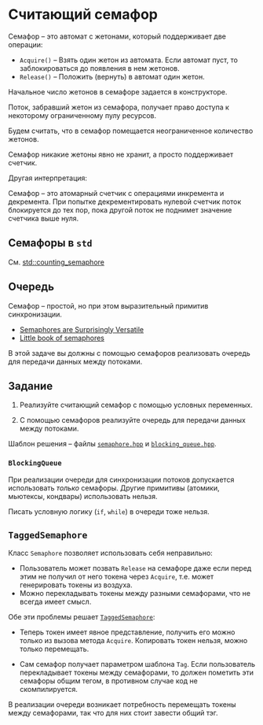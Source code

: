 # Считающий семафор

Семафор – это автомат с жетонами, который поддерживает две операции:

- `Acquire()` – Взять один жетон из автомата. Если автомат пуст, то заблокироваться до появления в нем жетонов.
- `Release()` – Положить (вернуть) в автомат один жетон.
 
Начальное число жетонов в семафоре задается в конструкторе.

Поток, забравший жетон из семафора, получает право доступа к некоторому ограниченному пулу ресурсов.

Будем считать, что в семафор помещается неограниченное количество жетонов.

Семафор никакие жетоны явно не хранит, а просто поддерживает счетчик.

Другая интерпретация:

Семафор – это атомарный счетчик с операциями инкремента и декремента. При попытке декрементировать нулевой счетчик поток блокируется до тех пор, пока другой поток не поднимет значение счетчика выше нуля.

## Семафоры в `std`

См. [std::counting_semaphore](https://en.cppreference.com/w/cpp/thread/counting_semaphore)

## Очередь

Семафор – простой, но при этом выразительный примитив синхронизации. 

- [Semaphores are Surprisingly Versatile](https://preshing.com/20150316/semaphores-are-surprisingly-versatile/)
- [Little book of semaphores](http://greenteapress.com/semaphores/LittleBookOfSemaphores.pdf)

В этой задаче вы должны с помощью семафоров реализовать очередь для передачи данных между потоками.

## Задание

1) Реализуйте считающий семафор с помощью условных переменных.

2) С помощью семафоров реализуйте очередь для передачи данных между потоками.

Шаблон решения – файлы [`semaphore.hpp`](semaphore.hpp) и [`blocking_queue.hpp`](blocking_queue.hpp).

### `BlockingQueue`

При реализации очереди для синхронизации потоков допускается использовать _только_ семафоры. Другие примитивы (атомики, мьютексы, кондвары) использовать нельзя. 

Писать условную логику (`if`, `while`) в очереди тоже нельзя.

## `TaggedSemaphore`

Клаcc `Semaphore` позволяет использовать себя неправильно:  

- Пользователь может позвать `Release` на семафоре даже если перед этим не получил от него токена через `Acquire`, т.е. может генерировать токены из воздуха.
- Можно перекладывать токены между разными семафорами, что не всегда имеет смысл.

Обе эти проблемы решает [`TaggedSemaphore`](tagged_semaphore.hpp):

- Теперь токен имеет явное представление, получить его можно только из вызова метода `Acquire`. Копировать токен нельзя, можно только перемещать.
  
- Сам семафор получает параметром шаблона `Tag`. Если пользователь перекладывает токены между семафорами, то должен пометить эти семафоры общим тегом, в противном случае код не скомпилируется.

В реализации очереди возникает потребность перемещать токены между семафорами, так что для них стоит завести общий тэг.
